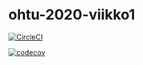# ohtu-2020-viikko1

[![CircleCI](https://circleci.com/gh/JK-SE/ohtu-2020-viikko1.svg?style=svg)](https://circleci.com/gh/JK-SE/ohtu-2020-viikko1)

[![codecov](https://codecov.io/gh/JK-SE/ohtu-2020-viikko1/branch/master/graph/badge.svg)](https://codecov.io/gh/JK-SE/ohtu-2020-viikko1)
